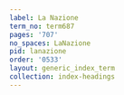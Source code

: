 ```yaml
---
label: La Nazione
term_no: term687
pages: '707'
no_spaces: LaNazione
pid: lanazione
order: '0533'
layout: generic_index_term
collection: index-headings
---
```

